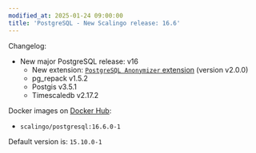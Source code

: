 ```yaml
---
modified_at: 2025-01-24 09:00:00
title: 'PostgreSQL - New Scalingo release: 16.6'
---
```


Changelog:

- New major PostgreSQL release: v16
  - New extension: [`PostgreSQL Anonymizer` extension](https://gitlab.com/dalibo/postgresql_anonymizer) (version v2.0.0)
  - pg_repack v1.5.2
  - Postgis v3.5.1
  - Timescaledb v2.17.2

Docker images on [Docker Hub](https://hub.docker.com/r/scalingo/postgresql):

* `scalingo/postgresql:16.6.0-1`

Default version is: `15.10.0-1`
